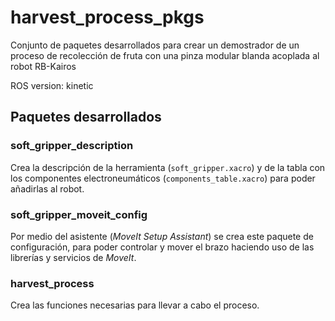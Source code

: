 # harvest_process_pkgs

Conjunto de paquetes desarrollados para crear un demostrador de un proceso de recolección de fruta con una pinza modular blanda acoplada al robot RB-Kairos

ROS version: kinetic

## Paquetes desarrollados
### soft_gripper_description
Crea la descripción de la herramienta (`soft_gripper.xacro`) y de la tabla con los componentes electroneumáticos (`components_table.xacro`) para poder añadirlas al robot.

### soft_gripper_moveit_config
Por medio del asistente (_MoveIt Setup Assistant_) se crea este paquete de configuración, para poder controlar y mover el brazo haciendo uso de las librerías y servicios de _MoveIt_.

### harvest_process
Crea las funciones necesarias para llevar a cabo el proceso.
